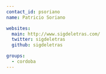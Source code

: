 ```yaml
---
contact_id: psoriano
name: Patricio Soriano

websites:
  main: http://www.sigdeletras.com/
  twitter: sigdeletras
  github: sigdeletras

groups:
  - cordoba
---
```

